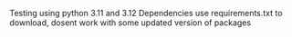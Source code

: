 Testing using python 3.11 and 3.12
Dependencies use requirements.txt to download,
dosent work with some updated version of packages
